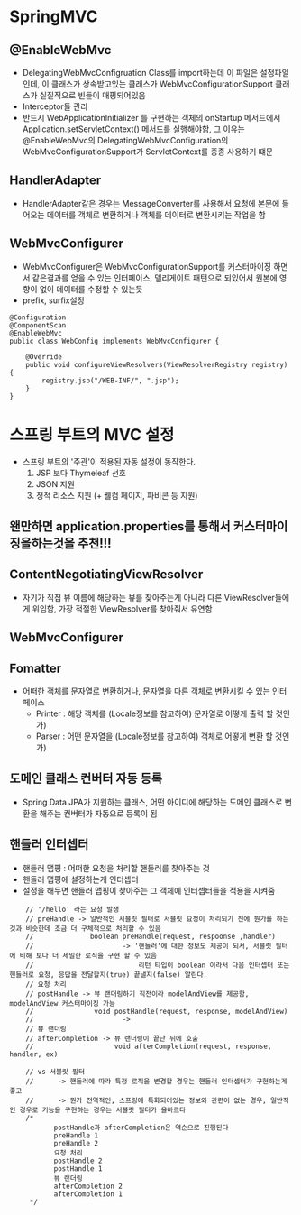 # SpringMVC

## @EnableWebMvc
- DelegatingWebMvcConfigruation Class를 import하는데 이 파일은 설정파일인데, 이 클래스가 상속받고있는 클래스가 WebMvcConfigurationSupport 클래스가 실질적으로 빈들이 매핑되어있음
- Interceptor들 관리
- 반드시 WebApplicationInitializer 를 구현하는 객체의 onStartup 메서드에서 Application.setServletContext() 메서드를 실행해야함, 그 이유는 @EnableWebMvc의 DelegatingWebMvcConfiguration의  WebMvcConfigurationSupport가 ServletContext를 종종 사용하기 떄문

## HandlerAdapter
- HandlerAdapter같은 경우는 MessageConverter를 사용해서 요청에 본문에 들어오는 데이터를 객체로 변환하거나 객체를 데이터로 변환시키는 작업을 함

## WebMvcConfigurer
- WebMvcConfigurer은 WebMvcConfigurationSupport를 커스터마이징 하면서 같은결과를 얻을 수 있는 인터페이스, 델리게이트 패턴으로 되있어서 원본에 영향이 없이 데이터를 수정할 수 있는듯
- prefix, surfix설정
```
@Configuration
@ComponentScan
@EnableWebMvc
public class WebConfig implements WebMvcConfigurer {

    @Override
    public void configureViewResolvers(ViewResolverRegistry registry) {
        registry.jsp("/WEB-INF/", ".jsp");
    }
}
```

# 스프링 부트의 MVC 설정
- 스프링 부트의 '주관'이 적용된 자동 설정이 동작한다.
  1. JSP 보다 Thymeleaf 선호
  2. JSON 지원
  3. 정적 리소스 지원 (+ 웰컴 페이지, 파비콘 등 지원)
  
  
## 왠만하면 application.properties를 통해서 커스터마이징을하는것을 추천!!!
## ContentNegotiatingViewResolver
- 자기가 직접 뷰 이름에 해당하는 뷰를 찾아주는게 아니라 다른 ViewResolver들에게 위임함, 가장 적절한 ViewResolver를 찾아줘서 유연함

## WebMvcConfigurer

## Fomatter
- 어떠한 객체를 문자열로 변환하거나, 문자열을 다른 객체로 변환시킬 수 있는 인터페이스
  - Printer : 해당 객체를 (Locale정보를 참고하여) 문자열로 어떻게 출력 할 것인가)
  - Parser : 어떤 문자열을 (Locale정보를 참고하여) 객체로 어떻게 변환 할 것인가)

## 도메인 클래스 컨버터 자동 등록
- Spring Data JPA가 지원하는 클래스, 어떤 아이디에 해당하는 도메인 클래스로 변환을 해주는 컨버터가 자동으로 등록이 됨

## 핸들러 인터셉터
- 핸들러 맵핑 : 어떠한 요청을 처리할 핸들러를 찾아주는 것
- 핸들러 맵핑에 설정하는게 인터셉터
- 설정을 해두면 핸들러 맵핑이 찾아주는 그 객체에 인터셉터들을 적용을 시켜줌
```
    // '/hello' 라는 요청 발생
    // preHandle -> 일반적인 서블릿 필터로 서블릿 요청이 처리되기 전에 뭔가를 하는 것과 비슷한데 조금 더 구체적으로 처리할 수 있음
    //              boolean preHandle(request, respoonse ,handler)
    //                      -> '핸들러'에 대한 정보도 제공이 되서, 서블릿 필터에 비해 보다 더 세밀한 로직을 구현 할 수 있음
    //                          리턴 타입이 boolean 이라서 다음 인터셉터 또는 핸들러로 요청, 응답을 전달할지(true) 끝낼지(false) 알린다.
    // 요청 처리
    // postHandle -> 뷰 랜더링하기 직전이라 modelAndView를 제공함, modelAndView 커스터마이징 가능
    //               void postHandle(request, response, modelAndView)
    //                      ->
    // 뷰 랜더링
    // afterCompletion -> 뷰 랜더링이 끝난 뒤에 호출
    //                    void afterCompletion(request, response, handler, ex)

    // vs 서블릿 필터
    //      -> 핸들러에 따라 특정 로직을 변경할 경우는 핸들러 인터셉터가 구현하는게 좋고
    //      -> 뭔가 전역적인, 스프링에 특화되어있는 정보와 관련이 없는 경우, 일반적인 경우로 기능을 구현하는 경우는 서블릿 필터가 올바르다
    /*
           postHandle과 afterCompletion은 역순으로 진행된다
           preHandle 1
           preHandle 2
           요청 처리
           postHandle 2
           postHandle 1
           뷰 랜더링
           afterCompletion 2
           afterCompletion 1
     */
```
